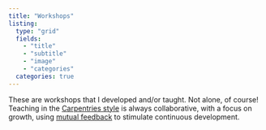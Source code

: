 ```yaml
---
title: "Workshops"
listing:
  type: "grid"
  fields:
    - "title"
    - "subtitle"
    - "image"
    - "categories"
  categories: true
---
```


These are workshops that I developed and/or taught. Not alone, of course! Teaching in
the [Carpentries style](https://carpentries.org/workshops/) is always collaborative,
with a focus on growth, using
[mutual feedback](https://carpentries.org/blog/2020/09/how-we-use-feedback/)
to stimulate continuous development.
